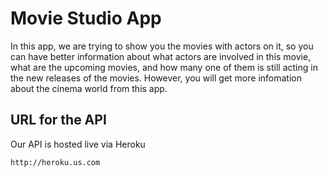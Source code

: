 # Movie Studio App

 In this app, we are trying to show you the movies with actors on it, so you can have better information about what actors are involved in this movie, what are the upcoming movies, and how many one of them is still acting in the new releases of the movies. However, you will get more infomation about the cinema world from this app.
 
 ## URL for the API
  Our API is hosted live via Heroku
 ```bash
 http://heroku.us.com
 ```
 
 

